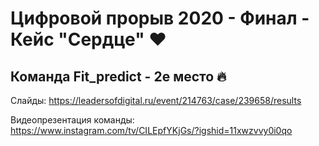 # Цифровой прорыв 2020 - Финал - Кейс "Сердце" ❤️
## Команда Fit_predict - 2е место 🔥

Слайды: https://leadersofdigital.ru/event/214763/case/239658/results

Видеопрезентация команды: https://www.instagram.com/tv/CILEpfYKjGs/?igshid=11xwzvvy0i0qo
